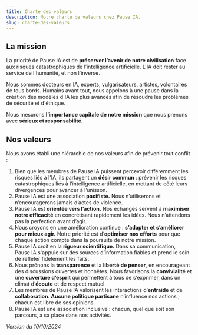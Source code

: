 ```yaml
---
title: Charte des valeurs
description: Notre charte de valeurs chez Pause IA.
slug: charte-des-valeurs
---
```


## La mission

La priorité de Pause IA est de **préserver l’avenir de notre civilisation** face aux risques catastrophiques de l’intelligence artificielle. L'IA doit rester au service de l'humanité, et non l'inverse.

Nous sommes docteurs en IA, experts, vulgarisateurs, artistes, volontaires de tous bords. Humains avant tout, nous appelons à une pause dans la création des modèles d'IA les plus avancés afin de résoudre les problèmes de sécurité et d'éthique.

Nous mesurons **l’importance capitale de notre mission** que nous prenons avec **sérieux et responsabilité.**

## Nos valeurs

Nous avons établi une hiérarchie de nos valeurs afin de prévenir tout conflit :

1. Bien que les membres de Pause IA puissent percevoir différemment les risques liés à l'IA, ils partagent un **désir commun** : prévenir les risques catastrophiques liés à l’intelligence artificielle, en mettant de côté leurs divergences pour avancer à l’unisson.
2. Pause IA est une association **pacifiste.** Nous n’utiliserons et n’encouragerons jamais d’actes de violence.
3. Pause IA est **orientée vers l’action.** Nos échanges servent à **maximiser notre efficacité** en concrétisant rapidement les idées. Nous n’attendons pas la perfection avant d’agir.
4. Nous croyons en une amélioration continue : **s’adapter et s’améliorer pour mieux agir.** Notre priorité est d’**optimiser nos efforts** pour que chaque action compte dans la poursuite de notre mission.
5. Pause IA croit en la **rigueur scientifique.** Dans sa communication, Pause IA s'appuie sur des sources d’information fiables et prend le soin de refléter fidèlement les faits.
6. Nous prônons la **transparence** et la **liberté de penser**, en encourageant des discussions ouvertes et honnêtes. Nous favorisons la **convivialité** et une **ouverture d’esprit** qui permettent à tous de s’exprimer, dans un climat d’**écoute** et de respect mutuel.
7. Les membres de Pause IA valorisent les interactions d’**entraide** et de **collaboration**. **Aucune politique partisane** n’influence nos actions ; chacun est libre de ses opinions.
8. Pause IA est une association inclusive : chacun, quel que soit son parcours, a sa place dans nos activités.


_Version du 10/10/2024_
